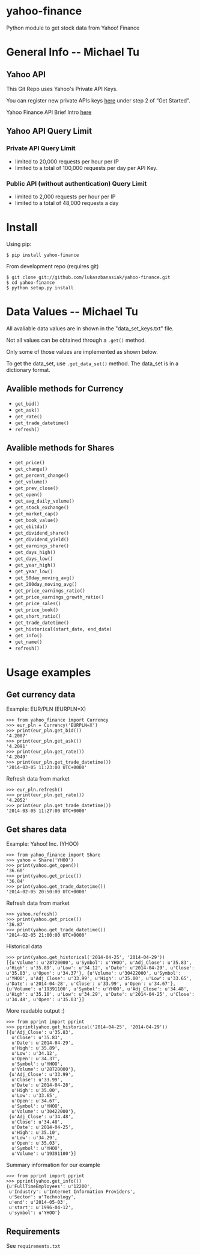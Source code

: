 # yahoo-finance #

Python module to get stock data from Yahoo! Finance

# General Info -- Michael Tu #

## Yahoo API ##
This Git Repo uses Yahoo's Private API Keys.

You can register new private APIs keys [here](https://developer.yahoo.com/yql/) under step 2 of “Get Started”.

Yahoo Finance API Brief Intro [here](http://meumobi.github.io/stocks%20apis/2016/03/13/get-realtime-stock-quotes-yahoo-finance-api.html)


## Yahoo API Query Limit ##

### Private API Query Limit ###
* limited to 20,000 requests per hour per IP
* limited to a total of 100,000 requests per day per API Key.

### Public API (without authentication) Query Limit ###
* limited to 2,000 requests per hour per IP
* limited to a total of 48,000 requests a day


# Install #

Using pip:

```
$ pip install yahoo-finance
```

From development repo (requires git)

```
$ git clone git://github.com/lukaszbanasiak/yahoo-finance.git
$ cd yahoo-finance
$ python setup.py install
```

# Data Values -- Michael Tu #
All avaliable data values are in shown in the "data_set_keys.txt" file.

Not all values can be obtained through a ``.get()`` method. 

Only some of those values are implemented as shown below.

To get the data_set, use ``.get_data_set()`` method. The data_set is in a dictionary format.

## Avalible methods for Currency ##


* ``get_bid()``
* ``get_ask()``
* ``get_rate()``
* ``get_trade_datetime()``
* ``refresh()``

## Avalible methods for Shares ##

* ``get_price()``
* ``get_change()``
* ``get_percent_change()``
* ``get_volume()``
* ``get_prev_close()``
* ``get_open()``
* ``get_avg_daily_volume()``
* ``get_stock_exchange()``
* ``get_market_cap()``
* ``get_book_value()``
* ``get_ebitda()``
* ``get_dividend_share()``
* ``get_dividend_yield()``
* ``get_earnings_share()``
* ``get_days_high()``
* ``get_days_low()``
* ``get_year_high()``
* ``get_year_low()``
* ``get_50day_moving_avg()``
* ``get_200day_moving_avg()``
* ``get_price_earnings_ratio()``
* ``get_price_earnings_growth_ratio()``
* ``get_price_sales()``
* ``get_price_book()``
* ``get_short_ratio()``
* ``get_trade_datetime()``
* ``get_historical(start_date, end_date)``
* ``get_info()``
* ``get_name()``
* ``refresh()``

# Usage examples #



## Get currency data ##

Example: EUR/PLN (EURPLN=X)
    
```
>>> from yahoo_finance import Currency
>>> eur_pln = Currency('EURPLN=X')
>>> print(eur_pln.get_bid())
'4.2007'
>>> print(eur_pln.get_ask())
'4.2091'
>>> print(eur_pln.get_rate())
'4.2049'
>>> print(eur_pln.get_trade_datetime())
'2014-03-05 11:23:00 UTC+0000'
```


Refresh data from market


   
```
>>> eur_pln.refresh()
>>> print(eur_pln.get_rate())
'4.2052'
>>> print(eur_pln.get_trade_datetime())
'2014-03-05 11:27:00 UTC+0000'
```


## Get shares data ##

Example: Yahoo! Inc. (YHOO)

```
>>> from yahoo_finance import Share
>>> yahoo = Share('YHOO')
>>> print(yahoo.get_open())
'36.60'
>>> print(yahoo.get_price())
'36.84'
>>> print(yahoo.get_trade_datetime())
'2014-02-05 20:50:00 UTC+0000'
```



Refresh data from market
  
```
>>> yahoo.refresh()
>>> print(yahoo.get_price())
'36.87'
>>> print(yahoo.get_trade_datetime())
'2014-02-05 21:00:00 UTC+0000'
```

Historical data


   
```
>>> print(yahoo.get_historical('2014-04-25', '2014-04-29'))
[{u'Volume': u'28720000', u'Symbol': u'YHOO', u'Adj_Close': u'35.83', u'High': u'35.89', u'Low': u'34.12', u'Date': u'2014-04-29', u'Close': u'35.83', u'Open': u'34.37'}, {u'Volume': u'30422000', u'Symbol': u'YHOO', u'Adj_Close': u'33.99', u'High': u'35.00', u'Low': u'33.65', u'Date': u'2014-04-28', u'Close': u'33.99', u'Open': u'34.67'}, {u'Volume': u'19391100', u'Symbol': u'YHOO', u'Adj_Close': u'34.48', u'High': u'35.10', u'Low': u'34.29', u'Date': u'2014-04-25', u'Close': u'34.48', u'Open': u'35.03'}]
```

More readable output :)

```
>>> from pprint import pprint
>>> pprint(yahoo.get_historical('2014-04-25', '2014-04-29'))
[{u'Adj_Close': u'35.83',
  u'Close': u'35.83',
  u'Date': u'2014-04-29',
  u'High': u'35.89',
  u'Low': u'34.12',
  u'Open': u'34.37',
  u'Symbol': u'YHOO',
  u'Volume': u'28720000'},
 {u'Adj_Close': u'33.99',
  u'Close': u'33.99',
  u'Date': u'2014-04-28',
  u'High': u'35.00',
  u'Low': u'33.65',
  u'Open': u'34.67',
  u'Symbol': u'YHOO',
  u'Volume': u'30422000'},
 {u'Adj_Close': u'34.48',
  u'Close': u'34.48',
  u'Date': u'2014-04-25',
  u'High': u'35.10',
  u'Low': u'34.29',
  u'Open': u'35.03',
  u'Symbol': u'YHOO',
  u'Volume': u'19391100'}]
```

Summary information for our example

  
```
>>> from pprint import pprint
>>> pprint(yahoo.get_info())
{u'FullTimeEmployees': u'12200',
 u'Industry': u'Internet Information Providers',
 u'Sector': u'Technology',
 u'end': u'2014-05-03',
 u'start': u'1996-04-12',
 u'symbol': u'YHOO'}
```

Requirements
------------

See ``requirements.txt``
